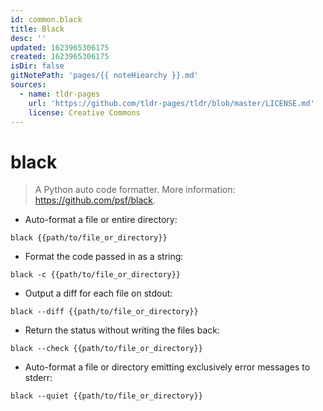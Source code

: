 ```yaml
---
id: common.black
title: Black
desc: ''
updated: 1623965306175
created: 1623965306175
isDir: false
gitNotePath: 'pages/{{ noteHiearchy }}.md'
sources:
  - name: tldr-pages
    url: 'https://github.com/tldr-pages/tldr/blob/master/LICENSE.md'
    license: Creative Commons
---
```

# black

> A Python auto code formatter.
> More information: <https://github.com/psf/black>.

- Auto-format a file or entire directory:

`black {{path/to/file_or_directory}}`

- Format the code passed in as a string:

`black -c {{path/to/file_or_directory}}`

- Output a diff for each file on stdout:

`black --diff {{path/to/file_or_directory}}`

- Return the status without writing the files back:

`black --check {{path/to/file_or_directory}}`

- Auto-format a file or directory emitting exclusively error messages to stderr:

`black --quiet {{path/to/file_or_directory}}`


